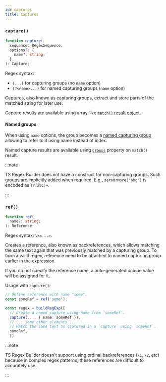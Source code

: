 ```yaml
---
id: captures
title: Captures
---
```


### `capture()`

```ts
function capture(
  sequence: RegexSequence,
  options?: {
    name?: string;
  },
): Capture;
```

Regex syntax:

- `(...)` for capturing groups (no `name` option)
- `(?<name>...)` for named capturing groups (`name` option)

Captures, also known as capturing groups, extract and store parts of the matched string for later use.

Capture results are available using array-like [`match()` result object](https://developer.mozilla.org/en-US/docs/Web/JavaScript/Reference/Global_Objects/String/match#using_match).

#### Named groups

When using `name` options, the group becomes a [named capturing group](https://developer.mozilla.org/en-US/docs/Web/JavaScript/Reference/Regular_expressions/Named_capturing_group) allowing to refer to it using name instead of index.

Named capture results are available using [`groups`](https://developer.mozilla.org/en-US/docs/Web/JavaScript/Reference/Global_Objects/String/match#using_named_capturing_groups) property on `match()` result.

:::note

TS Regex Builder does not have a construct for non-capturing groups. Such groups are implicitly added when required. E.g., `zeroOrMore("abc")` is encoded as `(?:abc)+`.

:::

### `ref()`

```ts
function ref(
  name?: string;
): Reference;
```

Regex syntax: `\k<...>`.

Creates a reference, also known as backreferences, which allows matching the same text again that was previously matched by a capturing group. To form a valid regex, reference need to be attached to named capturing group earlier in the expression.

If you do not specify the reference name, a auto-generated unique value will be assigned for it.

Usage with `capture()`:

```ts
// Define reference with name "some".
const someRef = ref('some');

const regex = buildRegExp([
  // Create a named capture using name from `someRef`.
  capture(..., { name: someRef }),
  // ... some other elements ...
  // Match the same text as captured in a `capture` using `someRef`.
  someRef,
  ])
```

:::note

TS Regex Builder doesn't support using ordinal backreferences (`\1`, `\2`, etc) because in complex regex patterns, these references are difficult to accurately use.

:::
